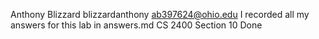 Anthony Blizzard
blizzardanthony
ab397624@ohio.edu
I recorded all my answers for this lab in answers.md
CS 2400 Section 10
Done